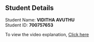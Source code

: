 ## Student Details

Student Name: <b>VIDITHA AVUTHU</b>
<br/>
Student ID: <b>700757653</b>


To view the video explanation, [Click here](https://drive.google.com/file/d/1Qwx3GP67saFDC49V5nJl4ezKaa4_Mq87/view?usp=sharing)
